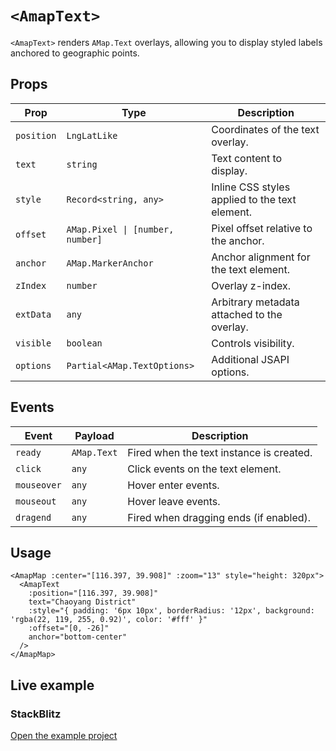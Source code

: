 # `<AmapText>`

`<AmapText>` renders `AMap.Text` overlays, allowing you to display styled labels anchored to geographic points.

## Props

| Prop | Type | Description |
| --- | --- | --- |
| `position` | `LngLatLike` | Coordinates of the text overlay. |
| `text` | `string` | Text content to display. |
| `style` | `Record<string, any>` | Inline CSS styles applied to the text element. |
| `offset` | `AMap.Pixel \| [number, number]` | Pixel offset relative to the anchor. |
| `anchor` | `AMap.MarkerAnchor` | Anchor alignment for the text element. |
| `zIndex` | `number` | Overlay z-index. |
| `extData` | `any` | Arbitrary metadata attached to the overlay. |
| `visible` | `boolean` | Controls visibility. |
| `options` | `Partial<AMap.TextOptions>` | Additional JSAPI options. |

## Events

| Event | Payload | Description |
| --- | --- | --- |
| `ready` | `AMap.Text` | Fired when the text instance is created. |
| `click` | `any` | Click events on the text element. |
| `mouseover` | `any` | Hover enter events. |
| `mouseout` | `any` | Hover leave events. |
| `dragend` | `any` | Fired when dragging ends (if enabled). |

## Usage

```vue
<AmapMap :center="[116.397, 39.908]" :zoom="13" style="height: 320px">
  <AmapText
    :position="[116.397, 39.908]"
    text="Chaoyang District"
    :style="{ padding: '6px 10px', borderRadius: '12px', background: 'rgba(22, 119, 255, 0.92)', color: '#fff' }"
    :offset="[0, -26]"
    anchor="bottom-center"
  />
</AmapMap>
```

## Live example

<ClientOnly>
  <TextComponentDemo />
</ClientOnly>

<script setup lang="ts">
import TextComponentDemo from '../examples/TextComponentDemo.vue'
</script>

### StackBlitz

[Open the example project](https://stackblitz.com/github/your-org/amap-vue-kit/tree/main/examples/basic)
